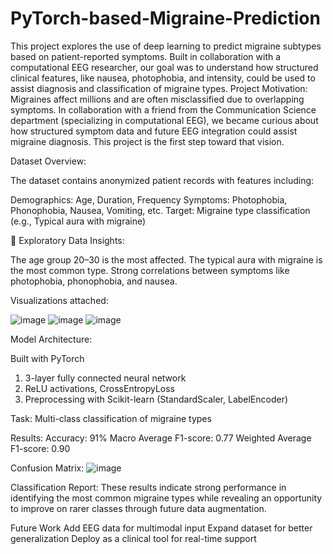 # PyTorch-based-Migraine-Prediction
This project explores the use of deep learning to predict migraine subtypes based on patient-reported symptoms. Built in collaboration with a computational EEG researcher, our goal was to understand how structured clinical features, like nausea, photophobia, and intensity, could be used to assist diagnosis and classification of migraine types.
Project Motivation: 
Migraines affect millions and are often misclassified due to overlapping symptoms. In collaboration with a friend from the Communication Science department (specializing in computational EEG), we became curious about how structured symptom data and future EEG integration could assist migraine diagnosis. This project is the first step toward that vision.

Dataset Overview: 

The dataset contains anonymized patient records with features including:

Demographics: Age, Duration, Frequency
Symptoms: Photophobia, Phonophobia, Nausea, Vomiting, etc.
Target: Migraine type classification (e.g., Typical aura with migraine)

🔬 Exploratory Data Insights:

The age group 20–30 is the most affected.
The typical aura with migraine is the most common type.
Strong correlations between symptoms like photophobia, phonophobia, and nausea.

Visualizations attached:

![image](https://github.com/user-attachments/assets/e20262c0-bccf-4451-990f-ebde7a669376)
![image](https://github.com/user-attachments/assets/13f6fd31-d3c9-4e56-9ae2-941ecdf3ed5f)
![image](https://github.com/user-attachments/assets/9fdcb979-1890-406c-9171-1fb0e925df39)

Model Architecture:

Built with PyTorch
1. 3-layer fully connected neural network
2. ReLU activations, CrossEntropyLoss
3. Preprocessing with Scikit-learn (StandardScaler, LabelEncoder)

Task: Multi-class classification of migraine types

Results:
Accuracy: 91%
Macro Average F1-score: 0.77
Weighted Average F1-score: 0.90

Confusion Matrix:
![image](https://github.com/user-attachments/assets/1204532a-d3f2-40e5-97c6-318b2aa7205b)

Classification Report: These results indicate strong performance in identifying the most common migraine types while revealing an opportunity to improve on rarer classes through future data augmentation.

Future Work
Add EEG data for multimodal input
Expand dataset for better generalization
Deploy as a clinical tool for real-time support

